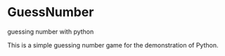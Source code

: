 # GuessNumber
guessing number with python

This is a simple guessing number game for the demonstration of Python.
